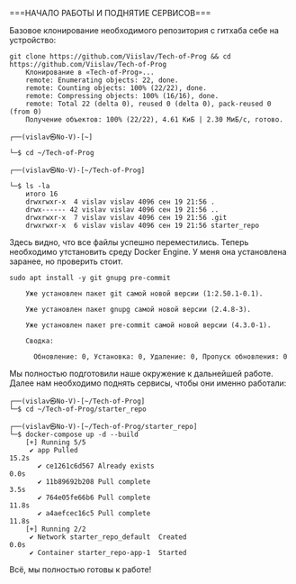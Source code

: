===НАЧАЛО РАБОТЫ И ПОДНЯТИЕ СЕРВИСОВ===

Базовое клонирование необходимого репозитория с гитхаба себе на устройство: 

	git clone https://github.com/Viislav/Tech-of-Prog && cd https://github.com/Viislav/Tech-of-Prog
		Клонирование в «Tech-of-Prog»...
		remote: Enumerating objects: 22, done.
		remote: Counting objects: 100% (22/22), done.
		remote: Compressing objects: 100% (16/16), done.
		remote: Total 22 (delta 0), reused 0 (delta 0), pack-reused 0 (from 0)
		Получение объектов: 100% (22/22), 4.61 КиБ | 2.30 МиБ/с, готово.
                                                                                                                                          
	┌──(vislav㉿No-V)-[~]

	└─$ cd ~/Tech-of-Prog
                                                                                                                                              
	┌──(vislav㉿No-V)-[~/Tech-of-Prog]
	
	└─$ ls -la
		итого 16
		drwxrwxr-x  4 vislav vislav 4096 сен 19 21:56 .
		drwx------ 42 vislav vislav 4096 сен 19 21:56 ..
		drwxrwxr-x  7 vislav vislav 4096 сен 19 21:56 .git
		drwxrwxr-x  6 vislav vislav 4096 сен 19 21:56 starter_repo

Здесь видно, что все файлы успешно переместились.
Теперь необходимо утстановить среду Docker Engine. У меня она установлена заранее, но проверить стоит.

	sudo apt install -y git gnupg pre-commit

		Уже установлен пакет git самой новой версии (1:2.50.1-0.1).       
		
		Уже установлен пакет gnupg самой новой версии (2.4.8-3).
		
		Уже установлен пакет pre-commit самой новой версии (4.3.0-1).

		Сводка:
		  
		  Обновление: 0, Установка: 0, Удаление: 0, Пропуск обновления: 0
Мы полностью подготовили наше окружение к дальнейшей работе.
Далее нам необходимо поднять сервисы, чтобы они именно работали: 
	
 	┌──(vislav㉿No-V)-[~/Tech-of-Prog]
	└─$ cd ~/Tech-of-Prog/starter_repo 
	                                                                                                                                                    
	┌──(vislav㉿No-V)-[~/Tech-of-Prog/starter_repo]
	└─$ docker-compose up -d --build     
		[+] Running 5/5
		 ✔ app Pulled                                                                                                                                 15.2s 
		   ✔ ce1261c6d567 Already exists                                                                                                               0.0s 
		   ✔ 11b89692b208 Pull complete                                                                                                                3.5s 
		   ✔ 764e05fe66b6 Pull complete                                                                                                               11.8s 
		   ✔ a4aefcec16c5 Pull complete                                                                                                               11.8s 
		[+] Running 2/2
		 ✔ Network starter_repo_default  Created                                                                                                       0.0s 
		 ✔ Container starter_repo-app-1  Started  
Всё, мы полностью готовы к работе!
